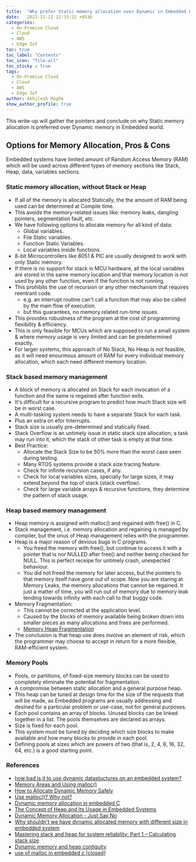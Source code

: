 ```yaml
---
title:  "Why prefer Static memory allocation over Dynamic in Embedded Firmmware"
date:   2021-11-12 12:33:22 +0530
categories:
  - On-Premise Cloud
  - Cloud
  - AWS
  - Edge IoT
toc: true
toc_label: "Contents"
toc_icon: "file-alt"
toc_sticky : true
tags:
  - On-Premise Cloud
  - Cloud
  - AWS
  - Edge IoT
author: Akhilesh Moghe
show_author_profile: true
---
```


This write-up will gather the pointers and conclude on why Static memory allocation is preferred over Dynamic memory in Embedded world.

## Options for Memory Allocation, Pros & Cons
Embedded systems have limited amount of Random Access Memory (RAM) which will be used across different types of memory sections like Stack, Heap, data, variables sections.

### Static memory allocation, without Stack or Heap
  - If all of the memory is allocated Statically, the the amount of RAM being used can be determined at Compile time.
  - This avoids the memory-related issues like: memory leaks, dangling pointers, segmentation fault, etc.
  - We have following options to allocate memory for all kind of data:
    - Global variables.
    - File Static variables.
    - Function Static Variables.
    - Local variables inside functions.
  - 8-bit Microcontrollers like 8051 & PIC are usually designed to work with only Static memory.
  - If there is no support for stack in MCU hardware, all the local variables are stored in the same memory location and that memory location is not used by any other function, even if the function is not running.
  - This prohibits the use of recursion or any other mechanism that requires reentrant code.
    - e.g. an interrupt routine can't call a function that may also be called by the main flow of execution.
    - but this guarantees, no memory related run-time issues.
  - This provides robustness of the program at the cost of programming flexibility & efficiency.
  - This is only feasible for MCUs which are supposed to run a small system & where memory usage is very limited and can be predetermined exactly.
  - For larger systems, this approach of No Stack, No Heap is not feasible, as it will need enourmous amount of RAM for every individual memory allocation, which each need different memory location.
  
### Stack based memory management
  - A block of memory is allocated on Stack for each invocation of a function and the same is regained after function exits.
  - It's difficult for a recursive program to predict how much Stack size will be in worst case.
  - A multi-tasking system needs to have a separate Stack for each task.
  - Plus an extra on efor Interrupts.
  - Stack size is usually pre-determined and statically fixed.
  - Stack Overflow is an untimely issue in static stack size allocation, a task may run into it, which the stack of other task is empty at that time.
  - Best Practice:
    - Allocate the Stack Size to be 50% more than the worst case seen during testing.
    - Many RTOS systems provide a stack size tracing feature.
    - Check for infinite recursion cases, if any.
    - Check for local variables sizes, specially for large sizes, it may extend beyond the top of stack (stack overflow).
    - Check for large variable arrays & recursive functions, they determine the pattern of stack usage.

### Heap based memory management
  - Heap memory is assigned with malloc() and regained with free() in C.
  - Stack management, i.e. memory allocation and regaining is managed by compiler, but the onus of Heap management relies with the programmer.
  - Heap is a major reason of devious bugs in C programs.
    - You freed the memory with free(), but continue to access it with a pointer that is nor NULLED after free() and neither being checked for NULL. This is perfect receipe for untimely crash, unexpected behaviour.
    - You did not freed the memory for later access, but the pointers to that memory itself have gone out of scope. Now you are staring at Memory Leaks, the memory allocations that cannot be regained. It just a matter of time, you will run out of memory due to memory leak tending towards infinity with each call to that buggy code.
  - Memory Fragmentation:
    - This cannot be corrected at the application level.
    - Caused by the blocks of memory available being broken down into smaller pieces as many allocations and frees are performed.
    - [Memory Heap Fragmentation](https://www.youtube.com/watch?v=_G4HJDQjeP8&ab_channel=cpp4arduino)
  - The conclusion is that heap use does involve an element of risk, which the programmer may choose to accept in return for a more flexible, RAM-efficient system.

### Memory Pools
  - Pools, or partitions, of fixed-size memory blocks can be used to completely eliminate the potential for fragmentation.
  - A compromise between static allocation and a general purpose heap.
  - This heap can be tuned at design time for the size of the requests that will be made, as Embedded programs are usually addressing and desined for a particular problem or use-case, not for general purposes.
  - Each pool contains an array of blocks. Unused blocks can be linked together in a list. The pools themselves are declared as arrays.
  - Size is fixed for each pool.
  - This system must be tuned by deciding which size blocks to make available and how many blocks to provide in each pool.
  - Defining pools at sizes which are powers of two (that is, 2, 4, 8, 16, 32, 64, etc.) is a good starting point.

### References
 - [how bad is it to use dynamic datastuctures on an embedded system?](https://stackoverflow.com/questions/1725923/how-bad-is-it-to-use-dynamic-datastuctures-on-an-embedded-system)
 - [Memory Areas and Using malloc()](http://www.nongnu.org/avr-libc/user-manual/malloc.html)
 - [How to Allocate Dynamic Memory Safely](https://barrgroup.com/embedded-systems/how-to/malloc-free-dynamic-memory-allocation)
 - [Use malloc()? Why not?](https://www.embedded.com/use-malloc-why-not/)
 - [Dynamic memory allocation in embedded C](https://stackoverflow.com/questions/33430900/dynamic-memory-allocation-in-embedded-c)
 - [The Concept of Heap and Its Usage in Embedded Systems](https://open4tech.com/concept-heap-usage-embedded-systems/)
 - [Dynamic Memory Allocation - Just Say No](https://www.embeddedcomputing.com/technology/software-and-os/ides-application-programming/dynamic-memory-allocation-just-say-no)
 - [Why shouldn't we have dynamic allocated memory with different size in embedded system](https://stackoverflow.com/questions/21370410/why-shouldnt-we-have-dynamic-allocated-memory-with-different-size-in-embedded-s)
 - [Mastering stack and heap for system reliability: Part 1 – Calculating stack size](https://www.embedded.com/mastering-stack-and-heap-for-system-reliability-part-1-calculating-stack-size/)
 - [Dynamic memory and heap contiguity](https://www.embedded.com/dynamic-memory-and-heap-contiguity/)
 - [use of malloc in embedded c [closed]](https://stackoverflow.com/questions/37812732/use-of-malloc-in-embedded-c/37814174)
